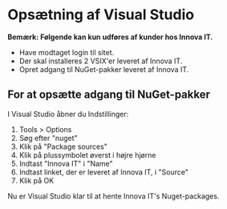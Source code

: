 # Opsætning af Visual Studio

**Bemærk: Følgende kan kun udføres af kunder hos Innova IT.**

- Have modtaget login til sitet.
- Der skal installeres 2 VSIX'er leveret af Innova IT.
- Opret adgang til NuGet-pakker leveret af Innova IT.

## For at opsætte adgang til NuGet-pakker

I Visual Studio åbner du Indstillinger:

1. Tools > Options
2. Søg efter "nuget"
3. Klik på "Package sources"
4. Klik på plussymbolet øverst i højre hjørne
5. Indtast "Innova IT" i "Name"
6. Indtast linket, der er leveret af Innova IT, i "Source"
7. Klik på OK

Nu er Visual Studio klar til at hente Innova IT's Nuget-packages.